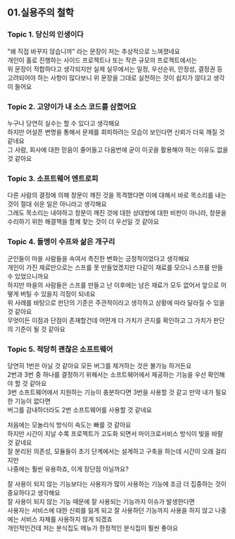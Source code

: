 ## 01.실용주의 철학

### Topic 1. 당신의 인생이다
"왜 직접 바꾸지 않습니까" 라는 문장이 저는 추상적으로 느껴졌네요     
개인이 홀로 진행하는 사이드 프로젝트나 또는 작은 규모의 프로젝트에서는   
위 문장이 적합하다고 생각되지만 실제 실무에서는 일정, 우선순위, 안정성, 결정권 등   
고려되어야 하는 사항이 많다보니 위 문장을 그대로 실천하는 것이 쉽지가 않다고 생각이 들어요  

### Topic 2. 고양이가 내 소스 코드를 삼켰어요
누구나 당연히 실수는 할 수 있다고 생각해요   
하지만 어설픈 변명을 통해서 문제를 회피하려는 모습이 보인다면 신뢰가 더욱 깨질 것 같네요   
그 사람, 회사에 대한 믿음이 줄어들고 다음번에 굳이 이곳을 활용해야 하는 이유도 없을 것 같아요      

### Topic 3. 소프트웨어 엔트로피
다른 사람의 결정에 의해 창문이 깨진 것을 목격했다면 이에 대해서 바로 목소리를 내는 것이 절대 쉬운 일은 아니라고 생각해요   
그래도 목소리는 내야하고 창문이 깨진 것에 대한 상대방에 대한 비판이 아니라, 창문을 수리하기 위한 해결책을 함께 찾는 것이 더 우선일 것 같아요   

### Topic 4. 돌멩이 수프와 삶은 개구리
군인들이 마을 사람들을 속여서 촉진한 변화는 긍정적이었다고 생각해요     
개인이 가진 재료만으로는 스프를 못 만들었겠지만 다같이 재료를 모으니 스프를 만들 수 있었으니까요     
하지만 마을의 사람들은 스프를 만들고 난 이후에는 남은 재료가 모두 없어서 앞으로 어떻게 버틸 수 있을지 걱정이 되네요    
위 사례를 바탕으로 판단의 기준은 주관적이라고 생각하고 상황에 따라 달라질 수 있을 것 같아요     
무엇이든 이점과 단점이 존재할건데 어떤게 더 가치가 큰지를 확인하고 그 가치가 판단의 기준이 될 것 같아요      

### Topic 5. 적당히 괜찮은 소프트웨어
당연히 1번은 아닐 것 같아요 모든 버그를 제거하는 것은 불가능 하거든요   
2번과 3번 중 하나를 결정하기 위해서는 소프트웨어에서 제공하는 기능을 우선 확인해야 할 것 같아요      
3번 소프트웨어에서 지원하는 기능이 충분하다면 3번을 사용할 것 같고 만약 내가 필요한 기능이 없다면    
버그를 감내하더라도 2번 소프트웨어를 사용할 것 같네요    

처음에는 모놀리식 방식이 속도는 빠를 것 같아요   
하지만 시간이 지날 수록 프로젝트가 고도화 되면서 마이크로서비스 방식이 빛을 바랄 것 같네요    
잘 분리된 의존성, 모듈들이 초기 단계에서는 설계하고 구축을 하는데 시간이 오래 걸리지만    
나중에는 훨씬 유용하죠, 이게 장단점 아닐까요?    

잘 사용이 되지 않는 기능보다는 사용자가 많이 사용하는 기능에 조금 더 집중하는 것이 중요하다고 생각해요    
잘 사용이 되지 않는 기능 때문에 잘 사용되는 기능까지 이슈가 발생한다면    
사용자는 서비스에 대한 신뢰를 잃게 되고 잘 사용하던 기능까지 사용을 하지 않고 나중에는 서비스 자체를 사용하지 않게 되겠죠    
개인적인건데 저는 분식집도 메뉴가 한정적인 분식집이 훨씬 좋아요    
